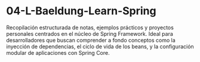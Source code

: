 # 04-L-Baeldung-Learn-Spring
Recopilación estructurada de notas, ejemplos prácticos y proyectos personales centrados en el núcleo de Spring Framework. Ideal para desarrolladores que buscan comprender a fondo conceptos como la inyección de dependencias, el ciclo de vida de los beans, y la configuración modular de aplicaciones con Spring Core.
